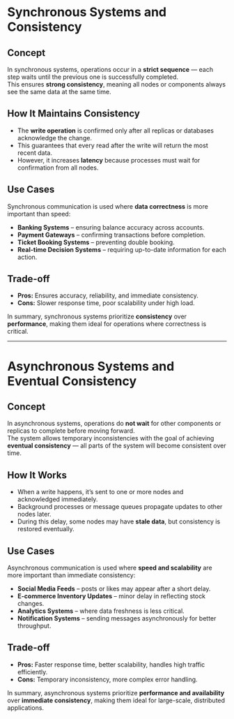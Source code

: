 # Synchronous Systems and Consistency

## Concept
In synchronous systems, operations occur in a **strict sequence** — each step waits until the previous one is successfully completed.  
This ensures **strong consistency**, meaning all nodes or components always see the same data at the same time.

## How It Maintains Consistency
- The **write operation** is confirmed only after all replicas or databases acknowledge the change.
- This guarantees that every read after the write will return the most recent data.
- However, it increases **latency** because processes must wait for confirmation from all nodes.

## Use Cases
Synchronous communication is used where **data correctness** is more important than speed:
- **Banking Systems** – ensuring balance accuracy across accounts.  
- **Payment Gateways** – confirming transactions before completion.  
- **Ticket Booking Systems** – preventing double booking.  
- **Real-time Decision Systems** – requiring up-to-date information for each action.

## Trade-off
- **Pros:** Ensures accuracy, reliability, and immediate consistency.  
- **Cons:** Slower response time, poor scalability under high load.

In summary, synchronous systems prioritize **consistency** over **performance**, making them ideal for operations where correctness is critical.

--- 

# Asynchronous Systems and Eventual Consistency

## Concept
In asynchronous systems, operations do **not wait** for other components or replicas to complete before moving forward.  
The system allows temporary inconsistencies with the goal of achieving **eventual consistency** — all parts of the system will become consistent over time.

## How It Works
- When a write happens, it’s sent to one or more nodes and acknowledged immediately.
- Background processes or message queues propagate updates to other nodes later.
- During this delay, some nodes may have **stale data**, but consistency is restored eventually.

## Use Cases
Asynchronous communication is used where **speed and scalability** are more important than immediate consistency:
- **Social Media Feeds** – posts or likes may appear after a short delay.  
- **E-commerce Inventory Updates** – minor delay in reflecting stock changes.  
- **Analytics Systems** – where data freshness is less critical.  
- **Notification Systems** – sending messages asynchronously for better throughput.

## Trade-off
- **Pros:** Faster response time, better scalability, handles high traffic efficiently.  
- **Cons:** Temporary inconsistency, more complex error handling.

In summary, asynchronous systems prioritize **performance and availability** over **immediate consistency**, making them ideal for large-scale, distributed applications.
